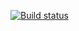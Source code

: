 [![Build status](https://ci.appveyor.com/api/projects/status/x3abxsjeyluon8ww?svg=true)](https://ci.appveyor.com/project/MaksimNosov/gradle-4-2-2-selenide)